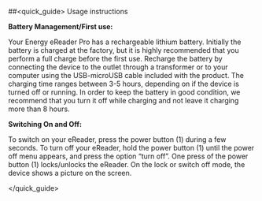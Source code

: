 ##<quick_guide> Usage instructions

**Battery Management/First use:**

Your Energy eReader Pro has a rechargeable lithium battery. Initially the battery is charged at the factory, but it is highly recommended that you perform a full charge before the first use. Recharge the battery by connecting the device to the outlet through a transformer or to your computer using the USB-microUSB cable included with the product. The charging time ranges between 3-5 hours, depending on if the device is turned off or running. In order to keep the battery in good condition, we recommend that you turn it off while charging and not leave it charging more than 8 hours.


**Switching On and Off:**

To switch on your eReader, press the power button (1) during a few seconds. To turn off your eReader, hold the power button (1) until the power off menu appears, and press the option “turn off”. One press of the power button (1) locks/unlocks the eReader. On the lock or switch off mode, the device shows a picture on the screen.


</quick_guide>
